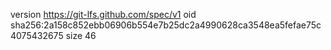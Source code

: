 version https://git-lfs.github.com/spec/v1
oid sha256:2a158c852ebb06906b554e7b25dc2a4990628ca3548ea5fefae75c4075432675
size 46
